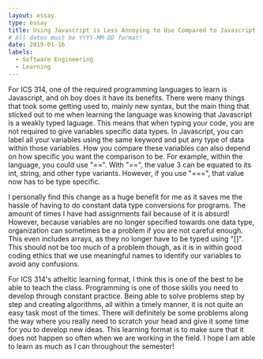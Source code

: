 ```yaml
---
layout: essay
type: essay
title: Using Javascript is Less Annoying to Use Compared to Javascript and My Impressions On ICS 314's Learning Format
# All dates must be YYYY-MM-DD format!
date: 2019-01-16
labels:
  - Software Engineering
  - Learning
---
```


For ICS 314, one of the required programming languages to learn is Javascript, and oh boy does it have its benefits. There were many things that took some getting used to, mainly new syntax, but the main thing that sticked out to me when learning the language was knowing that Javascript is a weakly typed laguage. This means that when typing your code, you are not required to give variables specific data types. In Javascript, you can label all your variables using the same keyword and put any type of data within those variables. How you compare these variables can also depend on how specific you want the comparison to be. For example, within the language, you could use "==". With "==", the value 3 can be equated to its int, string, and other type variants. However, if you use "===", that value now has to be type specific.
 
 I personally find this change as a huge benefit for me as it saves me the hassle of having to do constant data type conversions for programs. The amount of times I have had assignments fail because of it is absurd! However, because variables are no longer specified towards one data type, organization can sometimes be a problem if you are not careful enough. This even includes arrays, as they no longer have to be typed using "[]". This should not be too much of a problem though, as it is in within good coding ethics that we use meaningful names to identify our variables to avoid any confusions. 

For ICS 314's atheltic learning format, I think this is one of the best to be able to teach the class. Programming is one of those skills you need to develop through constant practice. Being able to solve problems step by step and creating algorithms, all within a timely manner, it is not quite an easy task most of the times. There will definitely be some problems along the way where you really need to scratch your head and give it some time for you to develop new ideas. This learning format is to make sure that it does not happen so often when we are working in the field. I hope I am able to learn as much as I can throughout the semester!
